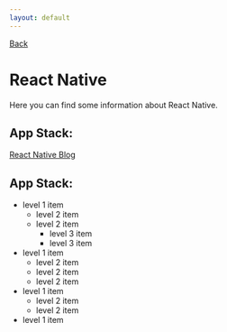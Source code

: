 ```yaml
---
layout: default
---
```


[Back](./)

# React Native

Here you can find some information about React Native.

## App Stack:
[React Native Blog](http://facebook.github.io/react-native/blog/)

## App Stack:

- level 1 item
  - level 2 item
  - level 2 item
    - level 3 item
    - level 3 item
- level 1 item
  - level 2 item
  - level 2 item
  - level 2 item
- level 1 item
  - level 2 item
  - level 2 item
- level 1 item


